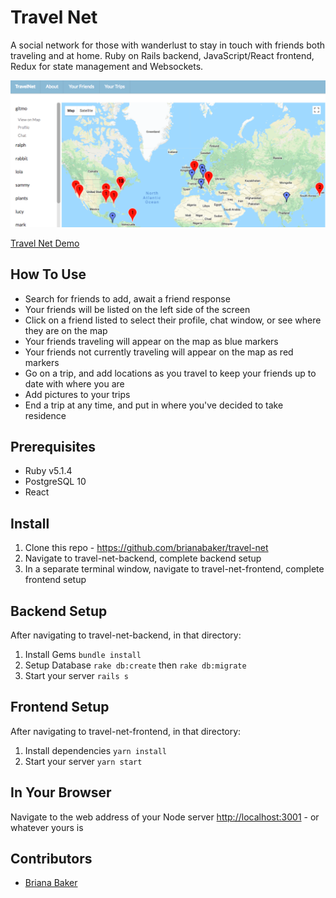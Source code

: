 
# Travel Net 
A social network for those with wanderlust to stay in touch with friends both traveling and at home. Ruby on Rails backend, JavaScript/React frontend, Redux for state management and Websockets.

![travel-net-screenshot](travel-net-screenshot.png)

[Travel Net Demo](https://youtu.be/ueo8LW80Z9c)

## How To Use
* Search for friends to add, await a friend response
* Your friends will be listed on the left side of the screen 
* Click on a friend listed to select their profile, chat window, or see where they are on the map
* Your friends traveling will appear on the map as blue markers 
* Your friends not currently traveling will appear on the map as red markers 
* Go on a trip, and add locations as you travel to keep your friends up to date with where you are 
* Add pictures to your trips 
* End a trip at any time, and put in where you've decided to take residence

## Prerequisites

* Ruby v5.1.4
* PostgreSQL 10
* React

## Install
1. Clone this repo - https://github.com/brianabaker/travel-net
2. Navigate to travel-net-backend, complete backend setup
3. In a separate terminal window, navigate to travel-net-frontend, complete frontend setup

## Backend Setup
After navigating to travel-net-backend, in that directory: 
1. Install Gems `bundle install`
2. Setup Database `rake db:create` then `rake db:migrate`
3. Start your server `rails s`

## Frontend Setup
After navigating to travel-net-frontend, in that directory: 
1. Install dependencies `yarn install` 
2. Start your server `yarn start` 

## In Your Browser 
Navigate to the web address of your Node server [http://localhost:3001](http://localhost:3001) - or whatever yours is

## Contributors 
* [Briana Baker](https://github.com/brianabaker)
